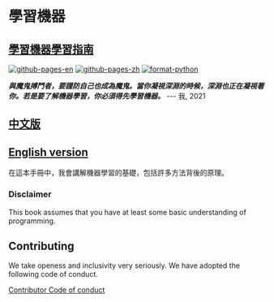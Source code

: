 # 學習機器

## [學習機器學習指南](https://r3ntru3w4n9.github.io/learning-machine/zh)

[![github-pages-en](https://github.com/r3ntru3w4n9/learning-machine/actions/workflows/github-pages-en.yaml/badge.svg)](https://github.com/r3ntru3w4n9/learning-machine/actions/workflows/github-pages-en.yaml) [![github-pages-zh](https://github.com/r3ntru3w4n9/learning-machine/actions/workflows/github-pages-zh.yaml/badge.svg)](https://github.com/r3ntru3w4n9/learning-machine/actions/workflows/github-pages-zh.yaml) [![format-python](https://github.com/r3ntru3w4n9/learning-machine/actions/workflows/format-python.yaml/badge.svg)](https://github.com/r3ntru3w4n9/learning-machine/actions/workflows/format-python.yaml)

_**與魔鬼搏鬥者，要謹防自己也成為魔鬼。當你凝視深淵的時候，深淵也正在凝視著你。若是要了解機器學習，你必須得先學習機器。**_
--- 我, 2021

## [中文版](./README.md)
## [English version](../README.md)

在這本手冊中，我會講解機器學習的基礎，包括許多方法背後的原理。

### Disclaimer

This book assumes that you have at least some basic understanding of programming.

## Contributing

We take openess and inclusivity very seriously. We have adopted the following code of conduct.

[Contributor Code of conduct](CONTRIBUTING.md)
